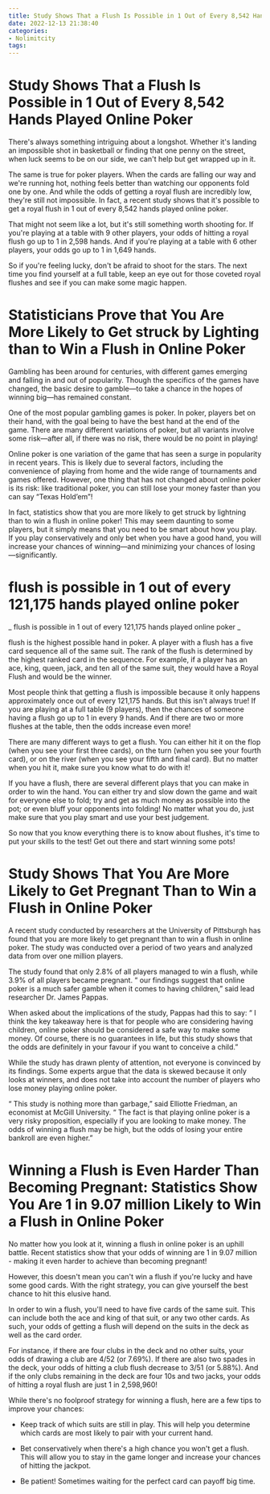 ```yaml
---
title: Study Shows That a Flush Is Possible in 1 Out of Every 8,542 Hands Played Online Poker
date: 2022-12-13 21:38:40
categories:
- Nolimitcity
tags:
---
```



#  Study Shows That a Flush Is Possible in 1 Out of Every 8,542 Hands Played Online Poker

There's always something intriguing about a longshot. Whether it's landing an impossible shot in basketball or finding that one penny on the street, when luck seems to be on our side, we can't help but get wrapped up in it.

The same is true for poker players. When the cards are falling our way and we're running hot, nothing feels better than watching our opponents fold one by one. And while the odds of getting a royal flush are incredibly low, they're still not impossible. In fact, a recent study shows that it's possible to get a royal flush in 1 out of every 8,542 hands played online poker.

That might not seem like a lot, but it's still something worth shooting for. If you're playing at a table with 9 other players, your odds of hitting a royal flush go up to 1 in 2,598 hands. And if you're playing at a table with 6 other players, your odds go up to 1 in 1,649 hands.

So if you're feeling lucky, don't be afraid to shoot for the stars. The next time you find yourself at a full table, keep an eye out for those coveted royal flushes and see if you can make some magic happen.

#  Statisticians Prove that You Are More Likely to Get struck by Lighting than to Win a Flush in Online Poker

Gambling has been around for centuries, with different games emerging and falling in and out of popularity. Though the specifics of the games have changed, the basic desire to gamble—to take a chance in the hopes of winning big—has remained constant.

One of the most popular gambling games is poker. In poker, players bet on their hand, with the goal being to have the best hand at the end of the game. There are many different variations of poker, but all variants involve some risk—after all, if there was no risk, there would be no point in playing!

Online poker is one variation of the game that has seen a surge in popularity in recent years. This is likely due to several factors, including the convenience of playing from home and the wide range of tournaments and games offered. However, one thing that has not changed about online poker is its risk: like traditional poker, you can still lose your money faster than you can say “Texas Hold’em”!

In fact, statistics show that you are more likely to get struck by lightning than to win a flush in online poker! This may seem daunting to some players, but it simply means that you need to be smart about how you play. If you play conservatively and only bet when you have a good hand, you will increase your chances of winning—and minimizing your chances of losing—significantly.

#  flush is possible in 1 out of every 121,175 hands played online poker

_ flush is possible in 1 out of every 121,175 hands played online poker _


flush is the highest possible hand in poker. A player with a flush has a five card sequence all of the same suit. The rank of the flush is determined by the highest ranked card in the sequence. For example, if a player has an ace, king, queen, jack, and ten all of the same suit, they would have a Royal Flush and would be the winner.

Most people think that getting a flush is impossible because it only happens approximately once out of every 121,175 hands. But this isn't always true! If you are playing at a full table (9 players), then the chances of someone having a flush go up to 1 in every 9 hands. And if there are two or more flushes at the table, then the odds increase even more!

There are many different ways to get a flush. You can either hit it on the flop (when you see your first three cards), on the turn (when you see your fourth card), or on the river (when you see your fifth and final card). But no matter when you hit it, make sure you know what to do with it!

If you have a flush, there are several different plays that you can make in order to win the hand. You can either try and slow down the game and wait for everyone else to fold; try and get as much money as possible into the pot; or even bluff your opponents into folding! No matter what you do, just make sure that you play smart and use your best judgement.

So now that you know everything there is to know about flushes, it's time to put your skills to the test! Get out there and start winning some pots!

#  Study Shows That You Are More Likely to Get Pregnant Than to Win a Flush in Online Poker

A recent study conducted by researchers at the University of Pittsburgh has found that you are more likely to get pregnant than to win a flush in online poker. The study was conducted over a period of two years and analyzed data from over one million players.

The study found that only 2.8% of all players managed to win a flush, while 3.9% of all players became pregnant. “ our findings suggest that online poker is a much safer gamble when it comes to having children,” said lead researcher Dr. James Pappas.

When asked about the implications of the study, Pappas had this to say: “ I think the key takeaway here is that for people who are considering having children, online poker should be considered a safe way to make some money. Of course, there is no guarantees in life, but this study shows that the odds are definitely in your favour if you want to conceive a child.”

While the study has drawn plenty of attention, not everyone is convinced by its findings. Some experts argue that the data is skewed because it only looks at winners, and does not take into account the number of players who lose money playing online poker.

“ This study is nothing more than garbage,” said Elliotte Friedman, an economist at McGill University. “ The fact is that playing online poker is a very risky proposition, especially if you are looking to make money. The odds of winning a flush may be high, but the odds of losing your entire bankroll are even higher.”

#  Winning a Flush is Even Harder Than Becoming Pregnant: Statistics Show You Are 1 in 9.07 million Likely to Win a Flush in Online Poker

No matter how you look at it, winning a flush in online poker is an uphill battle. Recent statistics show that your odds of winning are 1 in 9.07 million - making it even harder to achieve than becoming pregnant!

However, this doesn't mean you can't win a flush if you're lucky and have some good cards. With the right strategy, you can give yourself the best chance to hit this elusive hand.

In order to win a flush, you'll need to have five cards of the same suit. This can include both the ace and king of that suit, or any two other cards. As such, your odds of getting a flush will depend on the suits in the deck as well as the card order.

For instance, if there are four clubs in the deck and no other suits, your odds of drawing a club are 4/52 (or 7.69%). If there are also two spades in the deck, your odds of hitting a club flush decrease to 3/51 (or 5.88%). And if the only clubs remaining in the deck are four 10s and two jacks, your odds of hitting a royal flush are just 1 in 2,598,960!

While there's no foolproof strategy for winning a flush, here are a few tips to improve your chances:

- Keep track of which suits are still in play. This will help you determine which cards are most likely to pair with your current hand.

- Bet conservatively when there's a high chance you won't get a flush. This will allow you to stay in the game longer and increase your chances of hitting the jackpot.

- Be patient! Sometimes waiting for the perfect card can payoff big time.